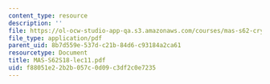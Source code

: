 ```yaml
---
content_type: resource
description: ''
file: https://ol-ocw-studio-app-qa.s3.amazonaws.com/courses/mas-s62-cryptocurrency-engineering-and-design-spring-2018/f88051e22b2b057c0d09c3df2c0e7235_MAS-S62S18-lec11.pdf
file_type: application/pdf
parent_uid: 8b7d559e-537d-c21b-84d6-c93184a2ca61
resourcetype: Document
title: MAS-S62S18-lec11.pdf
uid: f88051e2-2b2b-057c-0d09-c3df2c0e7235
---
```

